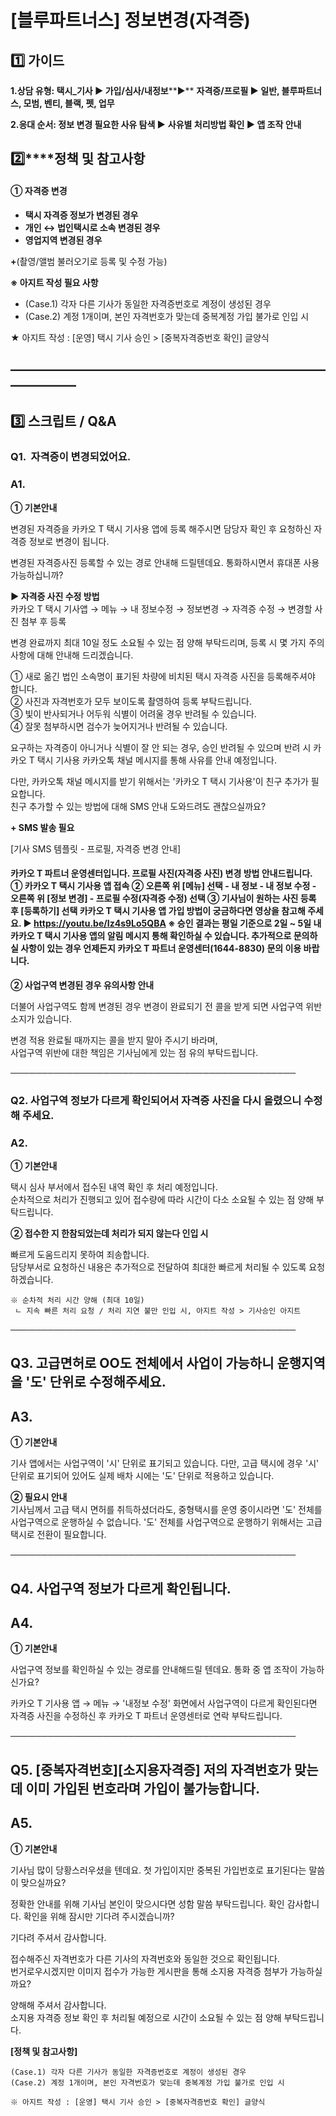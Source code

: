 # [블루파트너스] 정보변경(자격증)

**1️⃣ 가이드**
-----------

**1.상담 유형: 택시\_기사 ▶ 가입/심사/내정보****▶** **자격증/프로필 ▶ **일반, 블루파트너스, 모범, 벤티, 블랙, 펫, 업무****

**2.응대 순서: 정보 변경 필요한 사유 탐색 ▶** **사유별 처리방법 확인 ▶ 앱 조작 안내**

**2️⃣****정책 및 참고사항**
--------------------

#### **①** **자격증 변경**

* **택시 자격증 정보가 변경된 경우**
* **개인 ↔ 법인택시로 소속 변경된 경우**
* **영업지역 변경된 경우**

**+**(촬영/앨범 불러오기로 등록 및 수정 가능)

**※ 아지트 작성 필요 사항**

- (Case.1) 각자 다른 기사가 동일한 자격증번호로 계정이 생성된 경우  
- (Case.2) 계정 1개이며, 본인 자격번호가 맞는데 중복계정 가입 불가로 인입 시

★ 아지트 작성 : [운영] 택시 기사 승인 > [중복자격증번호 확인] 글양식

**―****―****―****―****―****―****―****―****―****―****―****―****―****―****―****―****―****―****―****―****―****―****―****―****―****―****―****―****―**
-------------------------------------------------------------------------------------------------------------------------------------------------

**3️⃣ 스크립트 / Q&A**
------------------

### **Q1.**  **자격증이 변경되었어요.**

### **A1.**

**① 기본안내**

변경된 자격증을 카카오 T 택시 기사용 앱에 등록 해주시면 담당자 확인 후 요청하신 자격증 정보로 변경이 됩니다.

변경된 자격증사진 등록할 수 있는 경로 안내해 드릴텐데요. 통화하시면서 휴대폰 사용 가능하십니까?

**▶ 자격증 사진 수정 방법**   
카카오 T 택시 기사앱 → 메뉴 → 내 정보수정 → 정보변경 → 자격증 수정 → 변경할 사진 첨부 후 등록

변경 완료까지 최대 10일 정도 소요될 수 있는 점 양해 부탁드리며, 등록 시 몇 가지 주의사항에 대해 안내해 드리겠습니다.

① 새로 옮긴 법인 소속명이 표기된 차량에 비치된 택시 자격증 사진을 등록해주셔야 합니다.   
② 사진과 자격번호가 모두 보이도록 촬영하여 등록 부탁드립니다.  
③ 빛이 반사되거나 어두워 식별이 어려울 경우 반려될 수 있습니다.   
④ 잘못 첨부하시면 검수가 늦어지거나 반려될 수 있습니다.

요구하는 자격증이 아니거나 식별이 잘 안 되는 경우, 승인 반려될 수 있으며 반려 시 카카오 T 택시 기사용 카카오톡 채널 메시지를 통해 사유를 안내 예정입니다.

다만, 카카오톡 채널 메시지를 받기 위해서는 '카카오 T 택시 기사용'이 친구 추가가 필요합니다.   
친구 추가할 수 있는 방법에 대해 SMS 안내 도와드려도 괜찮으실까요?

**+ SMS 발송 필요**

[기사 SMS 템플릿 - 프로필, 자격증 변경 안내]

#### 카카오 T 파트너 운영센터입니다. 프로필 사진(자격증 사진) 변경 방법 안내드립니다. ① 카카오 T 택시 기사용 앱 접속 ② 오른쪽 위 [메뉴] 선택 - 내 정보 - 내 정보 수정 - 오른쪽 위 [정보 변경] - 프로필 수정(자격증 수정) 선택 ③ 기사님이 원하는 사진 등록 후 [등록하기] 선택 카카오 T 택시 기사용 앱 가입 방법이 궁금하다면 영상을 참고해 주세요. ▶ https://youtu.be/Iz4s9Lo5QBA ※ 승인 결과는 평일 기준으로 2일 ~ 5일 내 카카오 T 택시 기사용 앱의 알림 메시지 통해 확인하실 수 있습니다. 추가적으로 문의하실 사항이 있는 경우 언제든지 카카오 T 파트너 운영센터(1644-8830) 문의 이용 바랍니다.

**② 사업구역 변경된 경우 유의사항 안내**

더불어 사업구역도 함께 변경된 경우 변경이 완료되기 전 콜을 받게 되면 사업구역 위반 소지가 있습니다.

변경 적용 완료될 때까지는 콜을 받지 말아 주시기 바라며,  
사업구역 위반에 대한 책임은 기사님에게 있는 점 유의 부탁드립니다.

──────────────────────────────────────────────

### **Q2. 사업구역 정보가 다르게 확인되어서 자격증 사진을 다시 올렸으니 수정해 주세요.**

### **A2.**

**① 기본안내**

택시 심사 부서에서 접수된 내역 확인 후 처리 예정입니다.   
순차적으로 처리가 진행되고 있어 접수량에 따라 시간이 다소 소요될 수 있는 점 양해 부탁드립니다.

**② 접수한 지 한참되었는데 처리가 되지 않는다 인입 시**

빠르게 도움드리지 못하여 죄송합니다.   
담당부서로 요청하신 내용은 추가적으로 전달하여 최대한 빠르게 처리될 수 있도록 요청하겠습니다.

```
※ 순차적 처리 시간 양해 (최대 10일)   
 ㄴ 지속 빠른 처리 요청 / 처리 지연 불만 인입 시, 아지트 작성 > 기사승인 아지트 
```

──────────────────────────────────────────────

**Q3. 고급면허로 OO도 전체에서 사업이 가능하니 운행지역을 '도' 단위로 수정해주세요.**
-----------------------------------------------------

**A3.**
-------

**① 기본안내**

기사 앱에서는 사업구역이 '시' 단위로 표기되고 있습니다. 다만, 고급 택시에 경우 '시' 단위로 표기되어 있어도 실제 배차 시에는 '도' 단위로 적용하고 있습니다.

**② 필요시 안내**  
기사님께서 고급 택시 면허를 취득하셨더라도, 중형택시를 운영 중이시라면 '도' 전체를 사업구역으로 운행하실 수 없습니다. '도' 전체를 사업구역으로 운행하기 위해서는 고급택시로 전환이 필요합니다.

──────────────────────────────────────────────

**Q4. 사업구역 정보가 다르게 확인됩니다.**
---------------------------

**A4.**
-------

**① 기본안내**

사업구역 정보를 확인하실 수 있는 경로를 안내해드릴 텐데요. 통화 중 앱 조작이 가능하신가요?

카카오 T 기사용 앱 → 메뉴 → '내정보 수정' 화면에서 사업구역이 다르게 확인된다면 자격증 사진을 수정하신 후 카카오 T 파트너 운영센터로 연락 부탁드립니다.

──────────────────────────────────────────────

**Q5. [중복자격번호][소지용자격증] 저의 자격번호가 맞는데 이미 가입된 번호라며 가입이 불가능합니다.**
-------------------------------------------------------------

**A5.**
-------

****① 기본안내****

기사님 많이 당황스러우셨을 텐데요. 첫 가입이지만 중복된 가입번호로 표기된다는 말씀이 맞으실까요?

정확한 안내를 위해 기사님 본인이 맞으시다면 성함 말씀 부탁드립니다. 확인 감사합니다. 확인을 위해 잠시만 기다려 주시겠습니까?

기다려 주셔서 감사합니다.

접수해주신 자격번호가 다른 기사의 자격번호와 동일한 것으로 확인됩니다.  
번거로우시겠지만 이미지 접수가 가능한 게시판을 통해 소지용 자격증 첨부가 가능하실까요?

양해해 주셔서 감사합니다.  
소지용 자격증 정보 확인 후 처리될 예정으로 시간이 소요될 수 있는 점 양해 부탁드립니다.

**[정책 및 참고사항]**

```
(Case.1) 각자 다른 기사가 동일한 자격증번호로 계정이 생성된 경우  
(Case.2) 계정 1개이며, 본인 자격번호가 맞는데 중복계정 가입 불가로 인입 시  
  
※ 아지트 작성 : [운영] 택시 기사 승인 > [중복자격증번호 확인] 글양식
```